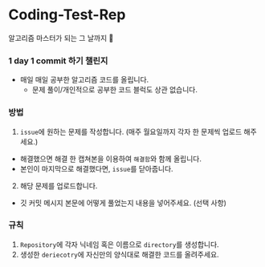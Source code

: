 # Coding-Test-Rep
알고리즘 마스터가 되는 그 날까지 🤩

### 1 day 1 commit 하기 챌린지
* 매일 매일 공부한 알고리즘 코드를 올립니다.
  * 문제 풀이/개인적으로 공부한 코드 블럭도 상관 없습니다.

### 방법
1. `issue`에 원하는 문제를 작성합니다. (매주 월요일까지 각자 한 문제씩 업로드 해주세요.)
  * 해결했으면 해결 한 캡쳐본을 이용하여 `해결함`와 함께 올립니다.
  * 본인이 마지막으로 해결했다면, `issue`를 닫아줍니다.
2. 해당 문제를 업로드합니다.
  * 깃 커밋 메시지 본문에 어떻게 풀었는지 내용을 넣어주세요. (선택 사항)

### 규칙
1. `Repository`에 각자 닉네임 혹은 이름으로 `directory`를 생성합니다.
2. 생성한 `deriecotry`에 자신만의 양식대로 해결한 코드를 올려주세요.

